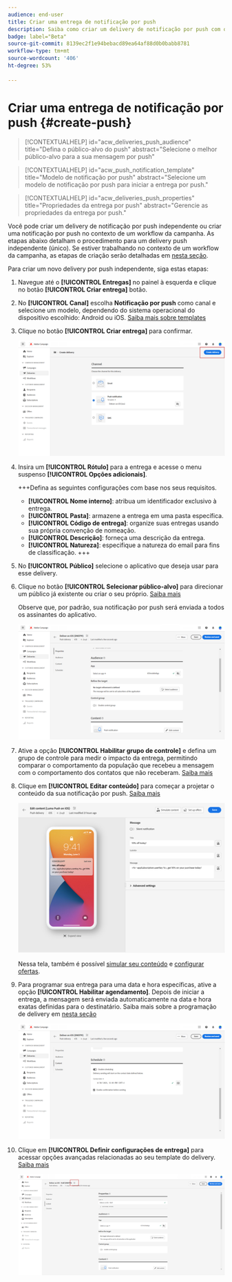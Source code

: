```yaml
---
audience: end-user
title: Criar uma entrega de notificação por push
description: Saiba como criar um delivery de notificação por push com o Adobe Campaign Web
badge: label="Beta"
source-git-commit: 8139ec2f1e94bebacd89ea64af88d0b0babb8781
workflow-type: tm+mt
source-wordcount: '406'
ht-degree: 53%

---
```


# Criar uma entrega de notificação por push {#create-push}

>[!CONTEXTUALHELP]
>id="acw_deliveries_push_audience"
>title="Defina o público-alvo do push"
>abstract="Selecione o melhor público-alvo para a sua mensagem por push"

>[!CONTEXTUALHELP]
>id="acw_push_notification_template"
>title="Modelo de notificação por push"
>abstract="Selecione um modelo de notificação por push para iniciar a entrega por push."

>[!CONTEXTUALHELP]
>id="acw_deliveries_push_properties"
>title="Propriedades da entrega por push"
>abstract="Gerencie as propriedades da entrega por push."

Você pode criar um delivery de notificação por push independente ou criar uma notificação por push no contexto de um workflow da campanha. As etapas abaixo detalham o procedimento para um delivery push independente (único). Se estiver trabalhando no contexto de um workflow da campanha, as etapas de criação serão detalhadas em [nesta seção](../workflows/activities/channels.md#create-a-delivery-in-a-campaign-workflow).


Para criar um novo delivery por push independente, siga estas etapas:

1. Navegue até o **[!UICONTROL Entregas]** no painel à esquerda e clique no botão  **[!UICONTROL Criar entrega]** botão.

1. No **[!UICONTROL Canal]** escolha **Notificação por push** como canal e selecione um modelo, dependendo do sistema operacional do dispositivo escolhido: Android ou iOS. [Saiba mais sobre templates](../msg/delivery-template.md)

1. Clique no botão **[!UICONTROL Criar entrega]** para confirmar.

   ![](assets/push_create_1.png)

1. Insira um **[!UICONTROL Rótulo]** para a entrega e acesse o menu suspenso **[!UICONTROL Opções adicionais]**.

   +++Defina as seguintes configurações com base nos seus requisitos.
   * **[!UICONTROL Nome interno]**: atribua um identificador exclusivo à entrega.
   * **[!UICONTROL Pasta]**: armazene a entrega em uma pasta específica.
   * **[!UICONTROL Código de entrega]**: organize suas entregas usando sua própria convenção de nomeação.
   * **[!UICONTROL Descrição]**: forneça uma descrição da entrega.
   * **[!UICONTROL Natureza]**: especifique a natureza do email para fins de classificação.
+++

1. No **[!UICONTROL Público]** selecione o aplicativo que deseja usar para esse delivery.

1. Clique no botão **[!UICONTROL Selecionar público-alvo]** para direcionar um público já existente ou criar o seu próprio. [Saiba mais](../audience/about-recipients.md)

   Observe que, por padrão, sua notificação por push será enviada a todos os assinantes do aplicativo.

   ![](assets/push_create_2.png)

1. Ative a opção **[!UICONTROL Habilitar grupo de controle]** e defina um grupo de controle para medir o impacto da entrega, permitindo comparar o comportamento da população que recebeu a mensagem com o comportamento dos contatos que não receberam. [Saiba mais](../audience/control-group.md)

1. Clique em **[!UICONTROL Editar conteúdo]** para começar a projetar o conteúdo da sua notificação por push. [Saiba mais](content-push.md)

   ![](assets/push_create_5.png)

   Nessa tela, também é possível [simular seu conteúdo](../preview-test/preview-test.md) e [configurar ofertas](../content/offers.md).

1. Para programar sua entrega para uma data e hora específicas, ative a opção **[!UICONTROL Habilitar agendamento]**. Depois de iniciar a entrega, a mensagem será enviada automaticamente na data e hora exatas definidas para o destinatário. Saiba mais sobre a programação de delivery em [nesta seção](../msg/gs-messages.md#gs-schedule)

   ![](assets/push_create_3.png)

1. Clique em **[!UICONTROL Definir configurações de entrega]** para acessar opções avançadas relacionadas ao seu template do delivery. [Saiba mais](../advanced-settings/delivery-settings.md)

   ![](assets/push_create_4.png)
